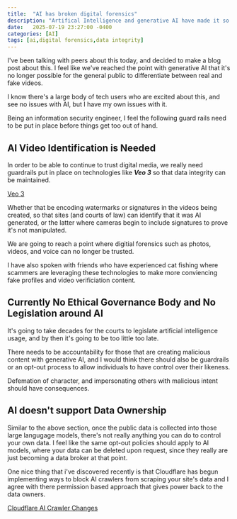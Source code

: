 ```yaml
---
title:  "AI has broken digital forensics"
description: "Artifical Intelligence and generative AI have made it so that it's impossible to trust digital media"
date:   2025-07-19 23:27:00 -0400
categories: [AI]
tags: [ai,digital forensics,data integrity]
---
```

I've been talking with peers about this today, and decided to make a blog post about this. I feel like we've reached the point with generative AI that it's no longer possible for the general public to differentiate between real and fake videos.

I know there's a large body of tech users who are excited about this, and see no issues with AI, but I have my own issues with it.

Being an information security engineer, I feel the following guard rails need to be put in place before things get too out of hand.

## AI Video Identification is Needed

In order to be able to continue to trust digital media, we really need guardrails put in place on technologies like __*Veo 3*__ so that data integrity can be maintained.

[Veo 3](https://deepmind.google/models/veo/)

Whether that be encoding watermarks or signatures in the videos being created, so that sites (and courts of law) can identify that it was AI generated, or the latter where cameras begin to include signatures to prove it's not manipulated.

We are going to reach a point where digitial forensics such as photos, videos, and voice can no longer be trusted.

I have also spoken with friends who have experienced cat fishing where scammers are leveraging these technologies to make more conviencing fake profiles and video verificiation content.

## Currently No Ethical Governance Body and No Legislation around AI

It's going to take decades for the courts to legislate artificial intelligence usage, and by then it's going to be too little too late.

There needs to be accountability for those that are creating malicious content with generative AI, and I would think there should also be guardrails or an opt-out process to allow individuals to have control over their likeness.

Defemation of character, and impersonating others with malicious intent should have consequences.

## AI doesn't support Data Ownership

Similar to the above section, once the public data is collected into those large langugage models, there's not really anything you can do to control your own data. I feel like the same opt-out policies should apply to AI models, where your data can be deleted upon request, since they really are just becoming a data broker at that point.

One nice thing that i've discovered recently is that Cloudflare has begun implementing ways to block AI crawlers from scraping your site's data and I agree with there permission based approach that gives power back to the data owners.

[Cloudflare AI Crawler Changes](https://www.cloudflare.com/press-releases/2025/cloudflare-just-changed-how-ai-crawlers-scrape-the-internet-at-large/)
